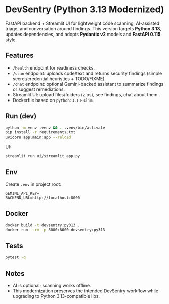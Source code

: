 # DevSentry (Python 3.13 Modernized)

FastAPI backend + Streamlit UI for lightweight code scanning, AI-assisted triage, and conversation around findings.
This version targets **Python 3.13**, updates dependencies, and adopts **Pydantic v2** models and **FastAPI 0.115** style.

## Features
- `/health` endpoint for readiness checks.
- `/scan` endpoint: uploads code/text and returns security findings (simple secret/credential heuristics + TODO/FIXME).
- `/chat` endpoint: optional Gemini-backed assistant to summarize findings or suggest remediations.
- Streamlit UI: upload files/folders (zips), see findings, chat about them.
- Dockerfile based on `python:3.13-slim`.

## Run (dev)
```bash
python -m venv .venv && . .venv/bin/activate
pip install -r requirements.txt
uvicorn app.main:app --reload
```
UI:
```bash
streamlit run ui/streamlit_app.py
```

## Env
Create `.env` in project root:
```
GEMINI_API_KEY=
BACKEND_URL=http://localhost:8000
```

## Docker
```bash
docker build -t devsentry:py313 .
docker run --rm -p 8000:8000 devsentry:py313
```

## Tests
```bash
pytest -q
```

## Notes
- AI is optional; scanning works offline.
- This modernization preserves the intended DevSentry workflow while upgrading to Python 3.13-compatible libs.
